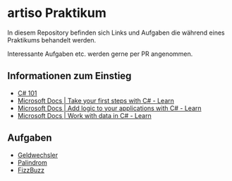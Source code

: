 # artiso Praktikum

In diesem Repository befinden sich Links und Aufgaben die während eines Praktikums behandelt werden.

Interessante Aufgaben etc. werden gerne per PR angenommen.

## Informationen zum Einstieg
- [C# 101](https://www.youtube.com/playlist?list=PLdo4fOcmZ0oVxKLQCHpiUWun7vlJJvUiN)
- [Microsoft Docs | Take your first steps with C# - Learn](https://docs.microsoft.com/en-us/learn/paths/csharp-first-steps/)
- [Microsoft Docs | Add logic to your applications with C# - Learn](https://docs.microsoft.com/en-us/learn/paths/csharp-logic/)
- [Microsoft Docs | Work with data in C# - Learn](https://docs.microsoft.com/en-us/learn/paths/csharp-data/)

## Aufgaben
- [Geldwechsler](Moneychanger.md)
- [Palindrom](Palindrom.md)
- [FizzBuzz](FizzBuzz.md)

